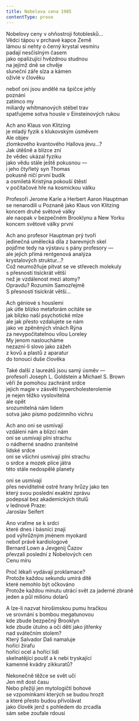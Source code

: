 ```yaml
---
title: Nobelova cena 1985
contentType: prose
---
```


<section>

Nobelovy ceny v ohňostroji fotoblesků…  
Vědci tápou v prchavé kapce Země  
lámou si nehty o černý krystal vesmíru  
padají nesčíslným časem  
jako opalizující hvězdnou studnou  
na jejímž dně se chvěje  
sluneční záře slza a kámen  
oživlé v člověku

neboť oni jsou andělé na špičce jehly  
poznání  
zatímco my  
miliardy whitmanových stébel trav  
spatřujeme sotva housle v Einsteinových rukou

Ach ano Klaus von Klitzing  
je mladý fyzik s klukovským úsměvem  
Ale objev  
zlomkového kvantového Hallova jevu…?  
Jak útěšně a blízce zní  
že vědec ukázal fyziku  
jako vědu stále ještě pokusnou —  
i jeho čtyřletý syn Thomas  
pokusně ničí první budík  
a osmiletá Kristýna pokouší štěstí  
v počítačové hře na kosmickou válku

Profesoři Jerome Karle a Herbert Aaron Hauptman  
se nenarodili u Poznaně jako Klaus von Klitzing  
koncem druhé světové války  
ale naopak v bezpečném Brooklynu a New Yorku  
koncem světové války první

Ach ano profesor Hauptman prý tvoří  
jedinečná umělecká díla z barevných skel  
pojďme tedy na výstavu s pány profesory —  
ale jejich přímá rentgenová analýza  
krystalových struktur…?  
Což neumožňuje pitvat se ve střevech molekuly  
s přesností tisíckrát větší  
než je vzdálenost mezi atomy?  
Opravdu? Rozumím Samozřejmě  
S přesností tisíckrát větší…

Ach géniové s houslemi  
jak útle blízko metaforám ocitáte se  
jak blízko naší psychotické mlze  
ale jak přesto vzdalujete se nám  
jako ve zpěněných vlnách Rýna  
za nevypočitatelnou vílou Loreley  
My jenom nasloucháme  
nezazní-li slovo jako zážeh  
z kovů a plastů z aparatur  
do tonoucí duše člověka

Také další z laureátů jsou samý úsměv —  
profesoři Joseph L. Goldstein a Michael S. Brown  
věří že pomohou zachránit srdce  
jejich magie v zásvětí hypercholesterolemie  
je nejen těžko vyslovitelná  
ale opět  
srozumitelná nám lidem  
sotva jako písmo podzimního vichru

Ach ano oni se usmívají  
vzdáleni nám a blízcí nám  
oni se usmívají plni strachu  
o nádherné snadno zranitelné  
lidské srdce  
oni se všichni usmívají plni strachu  
o srdce a mozek plíce játra  
této stále nedospělé planety

oni se usmívají  
přes neviditelné ostré hrany hrůzy jako ten  
který svou poslední exaktní zprávu  
podepsal bez akademických titulů  
v lednové Praze:  
Jaroslav Seifert

Ano vraťme se k srdci  
které dnes i básníci znají  
pod výhrůžným jménem myokard  
neboť právě kardiologové  
Bernard Lown a Jevgenij Čazov  
převzali poslední z Nobelových cen  
Cenu míru

Proč lékaři vydávají proklamace?  
Protože každou sekundu umírá dítě  
které nemohlo být očkováno  
Protože každou minutu utrácí svět za jaderné zbraně  
jeden a půl miliónu dolarů

A lze-li nazvat hirošimskou pumu hračkou  
ve srovnání s bombou megatunovou  
kde zbude bezpečný Brooklyn  
kde zbude útulno a oči dětí jako jitřenky  
nad svátečním stolem?  
Který Salvador Dali namaluje  
hořící žirafu  
hořící ocel a hořící lidi  
skelnatějící poušť a k nebi tryskající  
kamenné kvádry zikkuratů?

Nekonečně těžce se svět učí  
Jen mít dost času  
Nebo přežijí jen mytologičtí bohové  
se vzpomínkami kterých se budou hrozit  
a které přesto budou přivolávat  
jako člověk jenž s pohledem do zrcadla  
sám sebe zoufale rdousí

</section>
